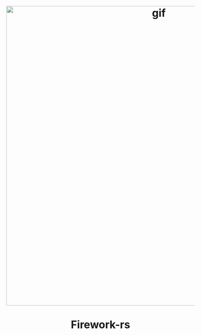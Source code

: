 <h1 align="center">
<br>
<img src="https://raw.githubusercontent.com/Wayoung7/firework-rs/master/gif/demo_0.gif" alt="gif" width="800">
<br>
<br>
Firework-rs
<br>
</h1>

<!-- <p align="center">
<a href="https://crates.io/crates/firework-rs"><img alt="crates.io" src="https://img.shields.io/crates/v/firework-rs.svg"></a>
<a><img alt="License" src="https://img.shields.io/badge/License-MIT-blue.svg"></a>
</p>

Firework-rs is a cross-platform ascii-art firework simulator in terminal. Run the binary or use the library to create your own firework, and just enjoy the beautiful fireworks in your terminal!

## Features

 - Colorful ASCII art firework
 - Smooth animation
 - Customizable fireworks
 - Simple particle system letting you make fireworks but not only fireworks

## Try Out a Demo

Install [rust](https://www.rust-lang.org/tools/install) if you havn't.

Then, simply run the following commands:

```
git clone https://github.com/Wayoung7/firework-rs.git
cd firework-rs
cargo run --release -- -d 0
```

or to install globally on your computer:

```
cargo install firework-rs
firework -d 0
```

The binary now has **5 demos**, from **0** to **4**. 

## Exit

To exit the program, simply press `ESC`

## Command Line Arguments

```
USAGE:
firework [OPTIONS] --demo <DEMO-NUMBER>

Options:
    -d, --demo <DEMO-NUMBER>
            Select which demo to run. (optional)
          
            If this is not specified, automatically run the infinite random firework demo

    -l, --looping
            Set whether the fireworks show will loop infinitely

    -g, --gradient
            Set whether the fireworks will have color gradient
          
            If this is enabled, it is recommanded that your terminal is non-transparent and has black bg color to get better visual effects

        --fps <FRAME-RATE>
            Set frame per second
          
            If this is not specified, the default fps is 12

    -h, --help
            Print help (see a summary with '-h')

    -V, --version
            Print version
```

### Example Commands

If you have installed the binary:

Infinite firework show with gradient enabled:

```
firework -g
```

Demo 1 with looping and gradient enabled:

```
firework -l -g -d 1
```

If you have not installed the binary:

First `cd` into the project root directory, and then run:

```
cargo run --release -- -g
```

```
cargo run --release -- -l -g -d 1
```

## Use the Library

This package not only has a demo binary for you to enjoy terminal fireworks, but also provides you with a simple library **firework_rs** to play with your own fireworks.

To add this crate to your rust project, run:

```
cargo add firework_rs
```

in your project root directory.

To make a firework, you can simply use the following structure:

```
fn main() -> Result<()> {
    // Terminal stuff, no need to change
    let mut stdout = stdout();
    let (_width, _height) = terminal::size()?;
    let mut is_running = true;

    terminal::enable_raw_mode()?;
    execute!(stdout, terminal::EnterAlternateScreen, cursor::Hide)?;

    let mut time = SystemTime::now();
    let mut term = Terminal::default();

    // Init and add fireworks
    let mut fm = FireworkManager::default().add_firework(gen());

    // Main loop, no need to change
    while is_running {
        if event::poll(Duration::ZERO)? {
            match event::read()? {
                event::Event::Key(e) => {
                    if e.code == KeyCode::Esc {
                        is_running = false;
                    }
                }
                event::Event::Resize(_, _) => {
                    fm.reset();
                    term.reinit();
                }
                _ => {}
            };
        }

        let delta_time = SystemTime::now().duration_since(time).unwrap();
        fm.update(time, delta_time);
        time = SystemTime::now();

        term.render(&fm);
        term.print(&mut stdout);

        if delta_time < Duration::from_secs_f32(0.05) {
            let rem = Duration::from_secs_f32(0.05) - delta_time;
            sleep(rem);
        }
    }

    execute!(stdout, cursor::Show, terminal::LeaveAlternateScreen)?;
    terminal::disable_raw_mode()?;

    Ok(())
}

// Your actuall firework design goes here, see docs for more information
fn gen() -> Firework {
    let colors = vec![
        ...
    ];
    let particles = ...
    let config = ...

    Firework {
        ...
    }
}
```

### Examples

The package provide several examples under `examples/` showing some features of the library, and give you some inspiration.

To run examples, `cd` into the this project directory, and simply type:

```
cargo run --example <EXAMPLE-NAME>
```

**Example-name** contains:

fountain

<h4 align="center">
<img src="https://raw.githubusercontent.com/Wayoung7/firework-rs/master/gif/fountain.gif" alt="gif" width="600">
</h4>

vortex

<h4 align="center">
<img src="https://raw.githubusercontent.com/Wayoung7/firework-rs/master/gif/vortex.gif" alt="gif" width="600">
</h4>

heart

<h4 align="center">
<img src="https://raw.githubusercontent.com/Wayoung7/firework-rs/master/gif/heart.gif" alt="gif" width="600">
</h4>

## Compatibility

### Operating System

This program can be run on Windows / Mac OS / Linux.

### Terminal
This crate uses [crossterm](https://github.com/crossterm-rs/crossterm) as backend. Terminals that crossterm supports will also be supported by this crate.

This crate supports all UNIX terminals and Windows terminals down to Windows 7. however, not all of the terminals have been tested and has good viusal quality. 

It is recommanded to use terminal that has GPU rendering acceleration, like [Kitty](https://github.com/kovidgoyal/kitty) and [Alacritty](https://github.com/alacritty/alacritty). Make sure your terminal does not have extra color theme or adjustment. If you enable gradient in the program, make sure the terminal window is **non-transparent** and has **black background**.

## Help

Feel free to open an issue or contact me if you find any bugs. -->




